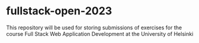 # fullstack-open-2023
This repository will be used for storing submissions of exercises for the course Full Stack Web Application Development at the University of Helsinki
